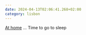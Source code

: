 ```yaml
---
date: 2024-04-13T02:06:41.268+02:00
category: lisbon
---
```


[At home](https://alienlebarge.ch/notes/20240412184956/) ...
Time to go to sleep
